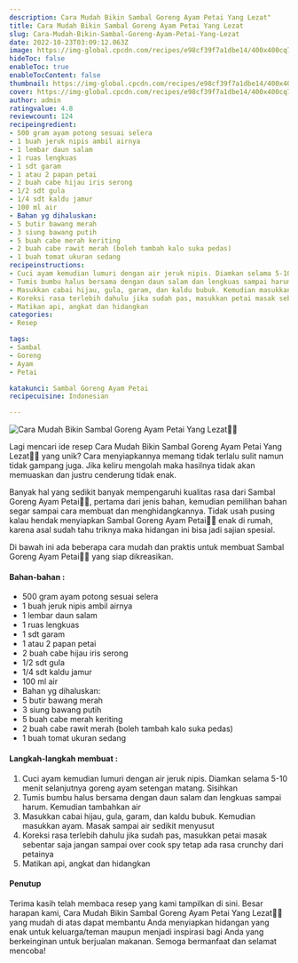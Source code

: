 ```yaml
---
description: Cara Mudah Bikin Sambal Goreng Ayam Petai Yang Lezat"
title: Cara Mudah Bikin Sambal Goreng Ayam Petai Yang Lezat
slug: Cara-Mudah-Bikin-Sambal-Goreng-Ayam-Petai-Yang-Lezat
date: 2022-10-23T03:09:12.063Z
image: https://img-global.cpcdn.com/recipes/e98cf39f7a1dbe14/400x400cq70/photo.jpg
hideToc: false
enableToc: true
enableTocContent: false
thumbnail: https://img-global.cpcdn.com/recipes/e98cf39f7a1dbe14/400x400cq70/photo.jpg
cover: https://img-global.cpcdn.com/recipes/e98cf39f7a1dbe14/400x400cq70/photo.jpg
author: admin
ratingvalue: 4.8
reviewcount: 124
recipeingredient:
- 500 gram ayam potong sesuai selera
- 1 buah jeruk nipis ambil airnya
- 1 lembar daun salam
- 1 ruas lengkuas
- 1 sdt garam
- 1 atau 2 papan petai
- 2 buah cabe hijau iris serong
- 1/2 sdt gula
- 1/4 sdt kaldu jamur
- 100 ml air
- Bahan yg dihaluskan:
- 5 butir bawang merah
- 3 siung bawang putih
- 5 buah cabe merah keriting
- 2 buah cabe rawit merah (boleh tambah kalo suka pedas)
- 1 buah tomat ukuran sedang
recipeinstructions:
- Cuci ayam kemudian lumuri dengan air jeruk nipis. Diamkan selama 5-10 menit selanjutnya goreng ayam setengan matang. Sisihkan
- Tumis bumbu halus bersama dengan daun salam dan lengkuas sampai harum. Kemudian tambahkan air
- Masukkan cabai hijau, gula, garam, dan kaldu bubuk. Kemudian masukkan ayam. Masak sampai air sedikit menyusut
- Koreksi rasa terlebih dahulu jika sudah pas, masukkan petai masak sebentar saja jangan sampai over cook spy tetap ada rasa crunchy dari petainya
- Matikan api, angkat dan hidangkan
categories:
- Resep

tags:
- Sambal
- Goreng
- Ayam
- Petai

katakunci: Sambal Goreng Ayam Petai
recipecuisine: Indonesian

---
```


![Cara Mudah Bikin Sambal Goreng Ayam Petai Yang Lezat👩‍🍳](https://img-global.cpcdn.com/recipes/e98cf39f7a1dbe14/400x400cq70/photo.jpg)

Lagi mencari ide resep Cara Mudah Bikin Sambal Goreng Ayam Petai Yang Lezat👩‍🍳 yang unik? Cara menyiapkannya memang tidak terlalu sulit namun tidak gampang juga. Jika keliru mengolah maka hasilnya tidak akan memuaskan dan justru cenderung tidak enak.

Banyak hal yang sedikit banyak mempengaruhi kualitas rasa dari Sambal Goreng Ayam Petai👩‍🍳, pertama dari jenis bahan, kemudian pemilihan bahan segar sampai cara membuat dan menghidangkannya. Tidak usah pusing kalau hendak menyiapkan Sambal Goreng Ayam Petai👩‍🍳 enak di rumah, karena asal sudah tahu triknya maka hidangan ini bisa jadi sajian spesial.

Di bawah ini ada beberapa cara mudah dan praktis untuk membuat Sambal Goreng Ayam Petai👩‍🍳 yang siap dikreasikan.

<!--inarticleads1-->

#### Bahan-bahan :

- 500 gram ayam potong sesuai selera
- 1 buah jeruk nipis ambil airnya
- 1 lembar daun salam
- 1 ruas lengkuas
- 1 sdt garam
- 1 atau 2 papan petai
- 2 buah cabe hijau iris serong
- 1/2 sdt gula
- 1/4 sdt kaldu jamur
- 100 ml air
- Bahan yg dihaluskan:
- 5 butir bawang merah
- 3 siung bawang putih
- 5 buah cabe merah keriting
- 2 buah cabe rawit merah (boleh tambah kalo suka pedas)
- 1 buah tomat ukuran sedang

<!--inarticleads2-->

#### Langkah-langkah membuat :

1. Cuci ayam kemudian lumuri dengan air jeruk nipis. Diamkan selama 5-10 menit selanjutnya goreng ayam setengan matang. Sisihkan
1. Tumis bumbu halus bersama dengan daun salam dan lengkuas sampai harum. Kemudian tambahkan air
1. Masukkan cabai hijau, gula, garam, dan kaldu bubuk. Kemudian masukkan ayam. Masak sampai air sedikit menyusut
1. Koreksi rasa terlebih dahulu jika sudah pas, masukkan petai masak sebentar saja jangan sampai over cook spy tetap ada rasa crunchy dari petainya
1. Matikan api, angkat dan hidangkan

#### Penutup

Terima kasih telah membaca resep yang kami tampilkan di sini. Besar harapan kami, Cara Mudah Bikin Sambal Goreng Ayam Petai Yang Lezat👩‍🍳 yang mudah di atas dapat membantu Anda menyiapkan hidangan yang enak untuk keluarga/teman maupun menjadi inspirasi bagi Anda yang berkeinginan untuk berjualan makanan. Semoga bermanfaat dan selamat mencoba!